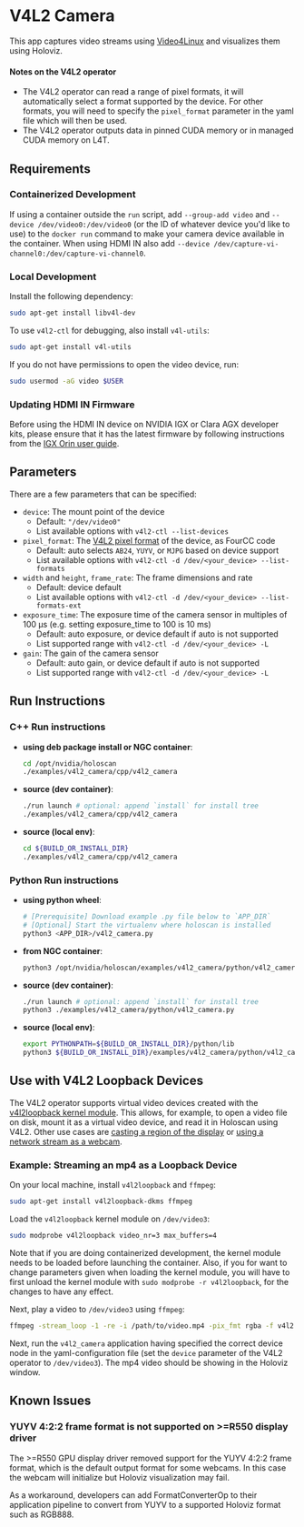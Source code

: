 # V4L2 Camera

This app captures video streams using [Video4Linux](https://www.kernel.org/doc/html/v4.9/media/uapi/v4l/v4l2.html) and visualizes them using Holoviz.

#### Notes on the V4L2 operator

* The V4L2 operator can read a range of pixel formats, it will automatically select a format supported by the device. For other formats, you will need to specify the `pixel_format` parameter in the yaml file which will then be used.
* The V4L2 operator outputs data in pinned CUDA memory or in managed CUDA memory on L4T.

## Requirements

### Containerized Development

If using a container outside the `run` script, add `--group-add video` and `--device /dev/video0:/dev/video0` (or the ID of whatever device you'd like to use) to the `docker run` command to make your camera device available in the container.
When using HDMI IN also add `--device /dev/capture-vi-channel0:/dev/capture-vi-channel0`.

### Local Development

Install the following dependency:

```sh
sudo apt-get install libv4l-dev
```

To use `v4l2-ctl` for debugging, also install `v4l-utils`:

```sh
sudo apt-get install v4l-utils
```

If you do not have permissions to open the video device, run:

```sh
sudo usermod -aG video $USER
```

### Updating HDMI IN Firmware

Before using the HDMI IN device on NVIDIA IGX or Clara AGX developer kits, please ensure that it has the latest firmware by following instructions from the [IGX Orin user guide](https://docs.nvidia.com/igx-orin/user-guide/latest/base-os.html#update-the-hdmi-in-input-firmware).

## Parameters

There are a few parameters that can be specified:

* `device`: The mount point of the device
  * Default: `"/dev/video0"`
  * List available options with `v4l2-ctl --list-devices`
* `pixel_format`: The [V4L2 pixel format](https://docs.kernel.org/userspace-api/media/v4l/pixfmt-intro.html) of the device, as FourCC code
  * Default: auto selects `AB24`, `YUYV`, or `MJPG` based on device support
  * List available options with `v4l2-ctl -d /dev/<your_device> --list-formats`
* `width` and `height`, `frame_rate`: The frame dimensions and rate
  * Default: device default
  * List available options with `v4l2-ctl -d /dev/<your_device> --list-formats-ext`
* `exposure_time`: The exposure time of the camera sensor in multiples of 100 μs (e.g. setting exposure_time to 100 is 10 ms)
  * Default: auto exposure, or device default if auto is not supported
  * List supported range with `v4l2-ctl -d /dev/<your_device> -L`
* `gain`: The gain of the camera sensor
  * Default: auto gain, or device default if auto is not supported
  * List supported range with `v4l2-ctl -d /dev/<your_device> -L`

## Run Instructions

### C++ Run instructions

* **using deb package install or NGC container**:
  ```bash
  cd /opt/nvidia/holoscan
  ./examples/v4l2_camera/cpp/v4l2_camera
  ```
* **source (dev container)**:
  ```bash
  ./run launch # optional: append `install` for install tree
  ./examples/v4l2_camera/cpp/v4l2_camera
  ```
* **source (local env)**:
  ```bash
  cd ${BUILD_OR_INSTALL_DIR}
  ./examples/v4l2_camera/cpp/v4l2_camera
  ```

### Python Run instructions

* **using python wheel**:
  ```bash
  # [Prerequisite] Download example .py file below to `APP_DIR`
  # [Optional] Start the virtualenv where holoscan is installed
  python3 <APP_DIR>/v4l2_camera.py
  ```
* **from NGC container**:
  ```bash
  python3 /opt/nvidia/holoscan/examples/v4l2_camera/python/v4l2_camera.py
  ```
* **source (dev container)**:
  ```bash
  ./run launch # optional: append `install` for install tree
  python3 ./examples/v4l2_camera/python/v4l2_camera.py
  ```
* **source (local env)**:
  ```bash
  export PYTHONPATH=${BUILD_OR_INSTALL_DIR}/python/lib
  python3 ${BUILD_OR_INSTALL_DIR}/examples/v4l2_camera/python/v4l2_camera.py
  ```

## Use with V4L2 Loopback Devices

The V4L2 operator supports virtual video devices created with the [v4l2loopback kernel module](https://github.com/umlaeute/v4l2loopback). This allows, for example, to open a video file on disk, mount it as a virtual video device, and read it in Holoscan using V4L2. Other use cases are [casting a region of the display](https://wiki.archlinux.org/title/V4l2loopback#Casting_X11_using_FFmpeg) or [using a network stream as a webcam](https://wiki.archlinux.org/title/V4l2loopback#Using_a_network_stream_as_webcam).

### Example: Streaming an mp4 as a Loopback Device

On your local machine, install `v4l2loopback` and `ffmpeg`:
```sh
sudo apt-get install v4l2loopback-dkms ffmpeg
```

Load the `v4l2loopback` kernel module on `/dev/video3`:
```sh
sudo modprobe v4l2loopback video_nr=3 max_buffers=4
```
Note that if you are doing containerized development, the kernel module needs to be loaded before launching the container. Also, if you for want to change parameters given when loading the kernel module, you will have to first unload the kernel module with `sudo modprobe -r v4l2loopback`, for the changes to have any effect.

Next, play a video to `/dev/video3` using `ffmpeg`:
```sh
ffmpeg -stream_loop -1 -re -i /path/to/video.mp4 -pix_fmt rgba -f v4l2 /dev/video3
```

Next, run the `v4l2_camera` application having specified the correct device node in the yaml-configuration file (set the `device` parameter of the V4L2 operator to `/dev/video3`). The mp4 video should be showing in the Holoviz window.

## Known Issues

### YUYV 4:2:2 frame format is not supported on >=R550 display driver

The >=R550 GPU display driver removed support for the YUYV 4:2:2 frame format,
which is the default output format for some webcams. In this case the webcam
will initialize but Holoviz visualization may fail.

As a workaround, developers can add FormatConverterOp to their application pipeline
to convert from YUYV to a supported Holoviz format such as RGB888.
